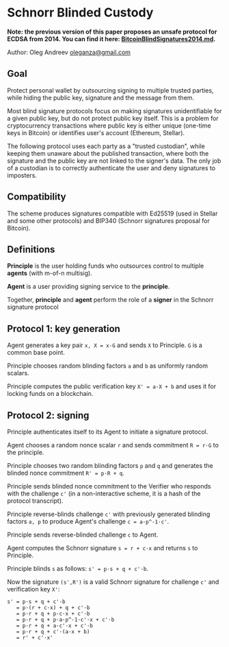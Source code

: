# Schnorr Blinded Custody

**Note: the previous version of this paper proposes an unsafe protocol for ECDSA from 2014. You can find it here: [BitcoinBlindSignatures2014.md](BitcoinBlindSignatures2014.md).**

Author: Oleg Andreev <oleganza@gmail.com>

## Goal

Protect personal wallet by outsourcing signing to multiple trusted parties, while hiding the public key, signature and the message from them.

Most blind signature protocols focus on making signatures unidentifiable for a given public key, but do not protect public key itself. This is a problem for cryptocurrency transactions where public key is either unique (one-time keys in Bitcoin) or identifies user's account (Ethereum, Stellar).

The following protocol uses each party as a "trusted custodian", while keeping them unaware about the published transaction, where both the signature and the public key are not linked to the signer's data. The only job of a custodian is to correctly authenticate the user and deny signatures to imposters.

## Compatibility

The scheme produces signatures compatible with Ed25519 (used in Stellar and some other protocols) and BIP340 (Schnorr signatures proposal for Bitcoin).

## Definitions

**Principle** is the user holding funds who outsources control to multiple **agents** (with m-of-n multisig).

**Agent** is a user providing signing service to the **principle**.

Together, **principle** and **agent** perform the role of a **signer** in the Schnorr signature protocol

## Protocol 1: key generation

Agent generates a key pair `x, X = x·G` and sends `X` to Principle. `G` is a common base point.

Principle chooses random blinding factors `a` and `b` as uniformly random scalars.

Principle computes the public verification key `X' = a·X + b` and uses it for locking funds on a blockchain.

## Protocol 2: signing

Principle authenticates itself to its Agent to initiate a signature protocol.

Agent chooses a random nonce scalar `r` and sends commitment `R = r·G` to the principle.

Principle chooses two random blinding factors `p` and `q` and generates the blinded nonce commitment `R' = p·R + q`.

Principle sends blinded nonce commitment to the Verifier who responds with the challenge `c'` (in a non-interactive scheme, it is a hash of the protocol transcript).

Principle reverse-blinds challenge `c'` with previously generated blinding factors `a, p` to produce Agent's challenge `c = a·p^-1·c'`.

Principle sends reverse-blinded challenge `c` to Agent.

Agent computes the Schnorr signature `s = r + c·x` and returns `s` to Principle.

Principle blinds `s` as follows: `s' = p·s + q + c'·b`. 

Now the signature `(s',R')` is a valid Schnorr signature for challenge `c'` and verification key `X'`:

```
s' = p·s + q + c'·b
   = p·(r + c·x) + q + c'·b
   = p·r + q + p·c·x + c'·b
   = p·r + q + p·a·p^-1·c'·x + c'·b
   = p·r + q + a·c'·x + c'·b
   = p·r + q + c'·(a·x + b)
   = r' + c'·x'
```

